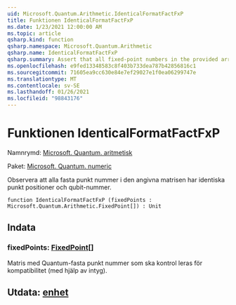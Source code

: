 ```yaml
---
uid: Microsoft.Quantum.Arithmetic.IdenticalFormatFactFxP
title: Funktionen IdenticalFormatFactFxP
ms.date: 1/23/2021 12:00:00 AM
ms.topic: article
qsharp.kind: function
qsharp.namespace: Microsoft.Quantum.Arithmetic
qsharp.name: IdenticalFormatFactFxP
qsharp.summary: Assert that all fixed-point numbers in the provided array have identical point positions and qubit numbers.
ms.openlocfilehash: e9fed13348583c8f403b733dea787b42856816c1
ms.sourcegitcommit: 71605ea9cc630e84e7ef29027e1f0ea06299747e
ms.translationtype: MT
ms.contentlocale: sv-SE
ms.lasthandoff: 01/26/2021
ms.locfileid: "98843176"
---
```

# <a name="identicalformatfactfxp-function"></a>Funktionen IdenticalFormatFactFxP

Namnrymd: [Microsoft. Quantum. aritmetisk](xref:Microsoft.Quantum.Arithmetic)

Paket: [Microsoft. Quantum. numeric](https://nuget.org/packages/Microsoft.Quantum.Numerics)


Observera att alla fasta punkt nummer i den angivna matrisen har identiska punkt positioner och qubit-nummer.

```qsharp
function IdenticalFormatFactFxP (fixedPoints : Microsoft.Quantum.Arithmetic.FixedPoint[]) : Unit
```


## <a name="input"></a>Indata

### <a name="fixedpoints--fixedpoint"></a>fixedPoints: [FixedPoint](xref:Microsoft.Quantum.Arithmetic.FixedPoint)[]

Matris med Quantum-fasta punkt nummer som ska kontrol leras för kompatibilitet (med hjälp av intyg).



## <a name="output--unit"></a>Utdata: [enhet](xref:microsoft.quantum.lang-ref.unit)

